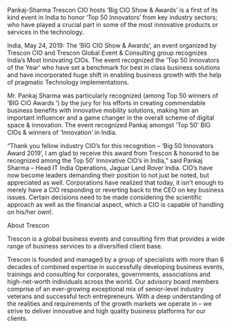 Pankaj-Sharma
Trescon CIO hosts ‘Big CIO Show & Awards’ is a first of its kind event in India to honor ‘Top 50 Innovators’ from key industry sectors; who have played a crucial part in some of the most innovative products or services in the technology.

India, May 24, 2019:  The ‘BIG CIO Show & Awards’, an event organized by Trescon CIO and Trescon Global Event & Consulting group recognizes India’s Most Innovating CIOs. The event recognized the ‘Top 50 Innovators of the Year’ who have set a benchmark for best in class business solutions and have incorporated huge shift in enabling business growth with the help of pragmatic Technology  implementations.

Mr. Pankaj Sharma was particularly recognized (among Top 50 winners of ‘BIG CIO Awards ’) by the jury for his efforts in creating commendable business benefits with innovative mobility solutions, making him an important influencer and a game changer in the overall scheme of digital space & innovation. The event recognized Pankaj amongst ‘Top 50’ BIG CIOs & winners of ‘Innovation’ in India.

“Thank you fellow industry CIO’s for this recognition – ‘Big 50 Innovators Award 2019’, I am glad to receive this award from Trescon & honored to be recognized among the Top 50’ Innovative CIO’s in India,” said Pankaj Sharma – Head IT India Operations, Jaguar Land Rover India. CIO’s have now become leaders demanding their position to not just be noted, but appreciated as well. Corporations have realized that today, it isn’t enough to merely have a CIO responding or reverting back to the CEO on key business issues. Certain decisions need to be made considering the scientific approach as well as the financial aspect, which a CIO is capable of handling on his/her own!.

About Trescon

Trescon is a global business events and consulting firm that provides a wide range of business services to a diversified client base.

Trescon is founded and managed by a group of specialists with more than 6 decades of combined expertise in successfully developing business events, trainings and consulting for corporates, governments, associations and high-net-worth individuals across the world. Our advisory board members comprise of an ever-growing exceptional mix of senior-level industry veterans and successful tech entrepreneurs. With a deep understanding of the realities and requirements of the growth markets we operate in – we strive to deliver innovative and high quality business platforms for our clients.
